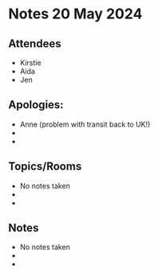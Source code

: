# Notes 20 May 2024

## Attendees

* Kirstie
* Aida
* Jen

## Apologies:

* Anne (problem with transit back to UK!)
* 
* 

## Topics/Rooms

* No notes taken
* 
* 

## Notes

* No notes taken
* 
* 